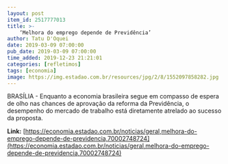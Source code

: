 ```yaml
---
layout: post
item_id: 2517777013
title: >-
    ‘Melhora do emprego depende de Previdência’
author: Tatu D'Oquei
date: 2019-03-09 07:00:00
pub_date: 2019-03-09 07:00:00
time_added: 2019-12-23 21:21:01
categories: [refletimos]
tags: [economia]
image: https://img.estadao.com.br/resources/jpg/2/8/1552097858282.jpg
---
```


BRASÍLIA - Enquanto a economia brasileira segue em compasso de espera de olho nas chances de aprovação da reforma da Previdência, o desempenho do mercado de trabalho está diretamente atrelado ao sucesso da proposta.

**Link:** [https://economia.estadao.com.br/noticias/geral,melhora-do-emprego-depende-de-previdencia,70002748724](https://economia.estadao.com.br/noticias/geral,melhora-do-emprego-depende-de-previdencia,70002748724)

